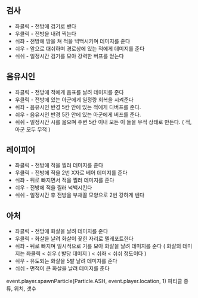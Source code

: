 ## 검사

- 좌클릭 - 전방에 검기로 밴다
- 우클릭 - 전방을 내려 찍는다  
- 쉬좌 - 전방에 땅을 쳐 적을 넉백시키며 데미지를 준다
- 쉬우 - 앞으로 대쉬하며 경로상에 있는 적에게 데미지를 준다
- 쉬쉬 - 일정시간 검기를 모아 강력한 버프를 얻는다


## 음유시인

- 좌클릭 - 전방에 적에게 음표를 날려 데미지를 준다
- 우클릭 - 전방에 있는 아군에게 일정량 회복을 시켜준다
- 쉬좌 - 음유시인 반경 5칸 안에 있는 적에게 디버프를 준다.
- 쉬우 - 음유시인 반경 5칸 안에 있는 아군에게 버프를 준다.
- 쉬쉬 - 일정시간 시를 읊으며 주변 5칸 이내 모든 이 들을 무적 상태로 만든다. ( 적, 아군 모두 무적 )


## 레이피어

- 좌클릭 - 전방에 적을 찔러 데미지를 준다
- 우클릭 - 전방에 적을 2번 X자로 베어 데미지를 준다
- 쉬좌 - 뒤로 빠지면서 적을 찔러 데미지를 준다
- 쉬우 - 전방에 적을 찔러 넉백시킨다
- 쉬쉬 - 일정시간 후 전방을 부채꼴 모양으로 2번 강하게 벤다


## 아처

- 좌클릭 - 전방에 화살을 날려 데미지를 준다
- 우클릭 - 화살을 날려 화살이 꽃힌 자리로 텔레포트한다
- 쉬좌 - 뒤로 빠지며 일시적으로 기를 모아 화살을 날려 데미지를 준다 ( 화살의 데미지는 좌클릭 < 쉬우 ( 발당 데미지 ) < 쉬좌 < 쉬쉬 정도이다 )
- 쉬우 - 유도되는 화살을 5발 날려 데미지를 준다
- 쉬쉬 - 면적이 큰 화살을 날려 데미지를 준다

event.player.spawnParticle(Particle.ASH, event.player.location, 1)
파티클 종류, 위치, 갯수

